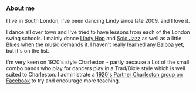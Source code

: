 ### About me

I live in South London, I've been dancing Lindy since late 2009, and I love it. 

I dance all over town and I've tried to have lessons from each of the London swing schools. I mainly dance [Lindy Hop](http://en.wikipedia.org/wiki/Lindy_Hop) and [Solo Jazz](http://uptownswing.co.uk/authentic-jazz/) as well as a little [Blues](http://en.wikipedia.org/wiki/Blues_dance#Blues_dancing_in_the_contemporary_swing_dance_community) when the music demands it. I haven't really learned any [Balboa](http://en.wikipedia.org/wiki/Balboa_(dance)) yet, but it's on the list.

I'm very keen on 1920's style Charleston - partly because a Lot of the small combo bands who play for dancers play in a Trad/Dixie style which is well suited to Charleston. I administrate a [1920's Partner Charleston group on Facebook](http://www.facebook.com/home.php?sk=group_187534864606727&ap=1) to try and encourage more teaching.